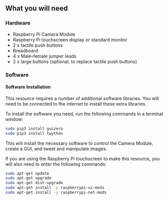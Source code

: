 ## What you will need

### Hardware

* Raspberry Pi Camera Module
* Raspberry Pi touchscreen display or standard monitor
* 2 x tactile push buttons
* Breadboard
* 4 x Male-female jumper leads
* 2 x large buttons (optional, to replace tactile push buttons)

### Software

#### Software Installation
This resource requires a number of additional software libraries. You will need to be connected to the internet to install these extra libraries.

To install the software you need, run the following commands in a terminal window:

```bash
sudo pip3 install guizero
sudo pip3 install twython
```

This will install the necessary software to control the Camera Module, create a GUI, and tweet and manipulate images.

If you are using the Raspberry Pi touchscreen to make this resource, you will also need to enter the following commands:

```bash
sudo apt-get update
sudo apt-get upgrade
sudo apt-get dist-upgrade
sudo apt-get install -y raspberrypi-ui-mods
sudo apt-get install -y raspberrypi-net-mods
```
